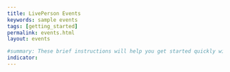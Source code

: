```yaml
---
title: LivePerson Events
keywords: sample events
tags: [getting_started]
permalink: events.html
layout: events

#summary: These brief instructions will help you get started quickly with the theme. The other topics in this help provide additional information and detail about working with other aspects of this theme and Jekyll.
indicator:
---
```

